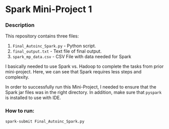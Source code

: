 # Spark Mini-Project 1

### Description
This repository contains three files:
1. ```Final_Autoinc_Spark.py``` - Python script.
2. ```final_output.txt``` - Text file of final output.
3. ```spark_mp_data.csv``` - CSV File with data needed for Spark

I basically needed to use Spark vs. Hadoop to complete the tasks from prior mini-project.
Here, we can see that Spark requires less steps and complexity.

In order to successfully run this Mini-Project, I needed to ensure that the Spark jar files was in the right directory.
In addition, make sure that ```pyspark``` is installed to use with IDE.

### How to run:
```
spark-submit Final_Autoinc_Spark.py
```
